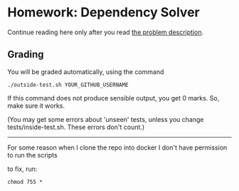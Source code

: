 Homework: Dependency Solver
===========================

Continue reading here only after you read
  [the problem description](https://rgrig.github.io/plad/homework.html).


Grading
-------

You will be graded automatically, using the command

```
./outside-test.sh YOUR_GITHUB_USERNAME
```

If this command does not produce sensible output, you get 0 marks.
So, make sure it works.

(You may get some errors about 'unseen' tests, unless you change tests/inside-test.sh.
These errors don't count.)


-------
For some reason when I clone the repo into docker I don't have permission to run the scripts

to fix, run: 
```
chmod 755 *
```